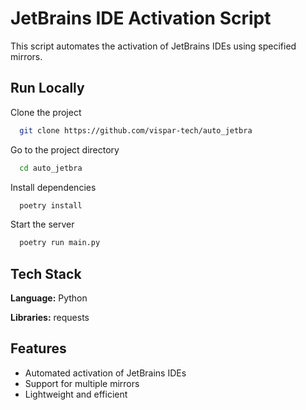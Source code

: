 # JetBrains IDE Activation Script

This script automates the activation of JetBrains IDEs using specified mirrors.

## Run Locally

Clone the project

```bash
  git clone https://github.com/vispar-tech/auto_jetbra
```

Go to the project directory

```bash
  cd auto_jetbra
```

Install dependencies

```bash
  poetry install
```

Start the server

```bash
  poetry run main.py
```


## Tech Stack

**Language:** Python

**Libraries:** requests


## Features

- Automated activation of JetBrains IDEs
- Support for multiple mirrors
- Lightweight and efficient
